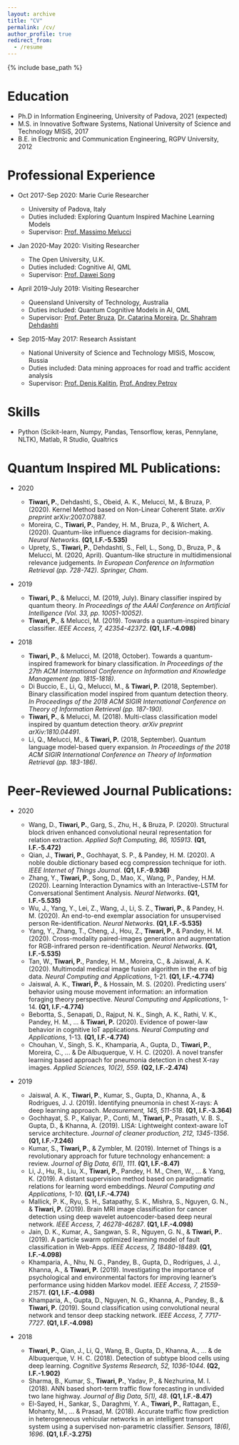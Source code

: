 ```yaml
---
layout: archive
title: "CV"
permalink: /cv/
author_profile: true
redirect_from:
  - /resume
---
```


{% include base_path %}

Education
======
* Ph.D in Information Engineering, University of Padova, 2021 (expected)
* M.S. in Innovative Software Systems, National University of Science and Technology MISiS, 2017
* B.E. in Electronic and Communication Engineering, RGPV University, 2012

Professional Experience
======
* Oct 2017-Sep 2020: Marie Curie Researcher
  * University of Padova, Italy
  * Duties included: Exploring Quantum Inspired Machine Learning Models 
  * Supervisor: [Prof. Massimo Melucci](https://scholar.google.it/citations?user=VGGkN-QAAAAJ&hl=en)

* Jan 2020-May 2020: Visiting Researcher
  * The Open University, U.K.
  * Duties included: Cognitive AI, QML
  * Supervisor: [Prof. Dawei Song](https://scholar.google.it/citations?user=PCTA8yAAAAAJ&hl=en)
  
* April 2019-July 2019: Visiting Researcher
  * Queensland University of Technology, Australia
  * Duties included: Quantum Cognitive Models in AI, QML
  * Supervisor: [Prof. Peter Bruza](https://scholar.google.it/citations?user=N8QpuP8AAAAJ&hl=en), [Dr. Catarina Moreira](https://scholar.google.it/citations?hl=en&user=nThsEsMAAAAJ), [Dr. Shahram Dehdashti](https://scholar.google.it/citations?hl=en&user=lw18-1UAAAAJ)  
 
* Sep 2015-May 2017: Research Assistant
  * National University of Science and Technology MISiS, Moscow, Russia
  * Duties included: Data mining approaces for road and traffic accident analysis
  * Supervisor: [Prof. Denis Kalitin](https://en.misis.ru/science/community/scientists/international/4583/), [Prof. Andrey Petrov](https://en.misis.ru/science/community/scientists/international/4328/)  
 
Skills
======
* Python (Scikit-learn, Numpy, Pandas, Tensorflow, keras, Pennylane, NLTK), Matlab, R Studio, Qualtrics


Quantum Inspired ML Publications:
======
* 2020
  * <b>Tiwari, P.</b>, Dehdashti, S., Obeid, A. K., Melucci, M., & Bruza, P. (2020). Kernel Method based on Non-Linear Coherent State. *arXiv preprint* arXiv:2007.07887.
  * Moreira, C., <b>Tiwari, P.</b>, Pandey, H. M., Bruza, P., & Wichert, A. (2020). Quantum-like influence diagrams for decision-making. *Neural Networks*.  <b>(Q1, I.F.-5.535)</b>
  * Uprety, S., <b>Tiwari, P.</b>, Dehdashti, S., Fell, L., Song, D., Bruza, P., & Melucci, M. (2020, April). Quantum-like structure in multidimensional relevance judgements. *In European Conference on Information Retrieval (pp. 728-742). Springer, Cham*.

* 2019
  * <b>Tiwari, P.</b>, & Melucci, M. (2019, July). Binary classifier inspired by quantum theory. *In Proceedings of the AAAI Conference on Artificial Intelligence (Vol. 33, pp. 10051-10052)*.
  * <b>Tiwari, P.</b>, & Melucci, M. (2019). Towards a quantum-inspired binary classifier. *IEEE Access, 7, 42354-42372*. <b>(Q1, I.F.-4.098)</b>
  
* 2018
  * <b>Tiwari, P.</b>, & Melucci, M. (2018, October). Towards a quantum-inspired framework for binary classification. *In Proceedings of the 27th ACM International Conference on Information and Knowledge Management (pp. 1815-1818)*.
  * Di Buccio, E., Li, Q., Melucci, M., & <b>Tiwari, P.</b> (2018, September). Binary classification model inspired from quantum detection theory. *In Proceedings of the 2018 ACM SIGIR International Conference on Theory of Information Retrieval (pp. 187-190)*.
  * <b>Tiwari, P.</b>, & Melucci, M. (2018). Multi-class classification model inspired by quantum detection theory. *arXiv preprint arXiv:1810.04491*.
  * Li, Q., Melucci, M., & <b>Tiwari, P.</b> (2018, September). Quantum language model-based query expansion. *In Proceedings of the 2018 ACM SIGIR International Conference on Theory of Information Retrieval (pp. 183-186)*.
  
Peer-Reviewed Journal Publications:
======
* 2020
  * Wang, D., <b>Tiwari, P.</b>, Garg, S., Zhu, H., & Bruza, P. (2020). Structural block driven enhanced convolutional neural representation for relation extraction. *Applied Soft Computing, 86, 105913*. <b>(Q1, I.F.-5.472)</b>
  * Qian, J., <b>Tiwari, P.</b>, Gochhayat, S. P., & Pandey, H. M. (2020). A noble double dictionary based ecg compression technique for ioth. *IEEE Internet of Things Journal*. <b>(Q1, I.F.-9.936)</b>
  * Zhang, Y., <b>Tiwari, P.</b>, Song, D., Mao, X., Wang, P., Pandey, H.M. (2020). Learning Interaction Dynamics with an Interactive-LSTM for Conversational Sentiment Analysis. *Neural Networks*. <b>(Q1, I.F.-5.535)</b>
  * Wu, J., Yang, Y., Lei, Z., Wang, J., Li, S. Z., <b>Tiwari, P.</b>, & Pandey, H. M. (2020). An end-to-end exemplar association for unsupervised person Re-identification. *Neural Networks*. <b>(Q1, I.F.-5.535)</b>
  * Yang, Y., Zhang, T., Cheng, J., Hou, Z., <b>Tiwari, P.</b>, & Pandey, H. M. (2020). Cross-modality paired-images generation and augmentation for RGB-infrared person re-identification. *Neural Networks*. <b>(Q1, I.F.-5.535)</b>
  * Tan, W., <b>Tiwari, P.</b>, Pandey, H. M., Moreira, C., & Jaiswal, A. K. (2020). Multimodal medical image fusion algorithm in the era of big data. *Neural Computing and Applications*, 1-21. <b>(Q1, I.F.-4.774)</b>
  * Jaiswal, A. K., <b>Tiwari, P.</b>, & Hossain, M. S. (2020). Predicting users’ behavior using mouse movement information: an information foraging theory perspective. *Neural Computing and Applications*, 1-14. <b>(Q1, I.F.-4.774)</b>
  * Bebortta, S., Senapati, D., Rajput, N. K., Singh, A. K., Rathi, V. K., Pandey, H. M., ... & <b>Tiwari, P.</b> (2020). Evidence of power-law behavior in cognitive IoT applications. *Neural Computing and Applications*, 1-13. <b>(Q1, I.F.-4.774)</b>
  * Chouhan, V., Singh, S. K., Khamparia, A., Gupta, D., <b>Tiwari, P.</b>, Moreira, C., ... & De Albuquerque, V. H. C. (2020). A novel transfer learning based approach for pneumonia detection in chest X-ray images. *Applied Sciences, 10(2), 559*. <b>(Q2, I.F.-2.474)</b>
  
 * 2019
   * Jaiswal, A. K., <b>Tiwari, P.</b>, Kumar, S., Gupta, D., Khanna, A., & Rodrigues, J. J. (2019). Identifying pneumonia in chest X-rays: A deep learning approach. *Measurement, 145, 511-518*. <b>(Q1, I.F.-3.364)</b>
   * Gochhayat, S. P., Kaliyar, P., Conti, M., <b>Tiwari, P.</b>, Prasath, V. B. S., Gupta, D., & Khanna, A. (2019). LISA: Lightweight context-aware IoT service architecture. *Journal of cleaner production, 212, 1345-1356*. <b>(Q1, I.F.-7.246)</b>
   * Kumar, S., <b>Tiwari, P.</b>, & Zymbler, M. (2019). Internet of Things is a revolutionary approach for future technology enhancement: a review. *Journal of Big Data, 6(1), 111*. <b>(Q1, I.F.-8.47)</b>
   * Li, J., Hu, R., Liu, X., <b>Tiwari, P.</b>, Pandey, H. M., Chen, W., ... & Yang, K. (2019). A distant supervision method based on paradigmatic relations for learning word embeddings. *Neural Computing and Applications, 1-10*. <b>(Q1, I.F.-4.774)</b>
   * Mallick, P. K., Ryu, S. H., Satapathy, S. K., Mishra, S., Nguyen, G. N., & <b>Tiwari, P.</b> (2019). Brain MRI image classification for cancer detection using deep wavelet autoencoder-based deep neural network. *IEEE Access, 7, 46278-46287*. <b>(Q1, I.F.-4.098)</b>
   * Jain, D. K., Kumar, A., Sangwan, S. R., Nguyen, G. N., & <b>Tiwari, P.</b>. (2019). A particle swarm optimized learning model of fault classification in Web-Apps. *IEEE Access, 7, 18480-18489*. <b>(Q1, I.F.-4.098)</b>
   * Khamparia, A., Nhu, N. G., Pandey, B., Gupta, D., Rodrigues, J. J., Khanna, A., & <b>Tiwari, P.</b> (2019). Investigating the importance of psychological and environmental factors for improving learner’s performance using hidden Markov model. *IEEE Access, 7, 21559-21571*. <b>(Q1, I.F.-4.098)</b>
   * Khamparia, A., Gupta, D., Nguyen, N. G., Khanna, A., Pandey, B., & <b>Tiwari, P.</b> (2019). Sound classification using convolutional neural network and tensor deep stacking network. *IEEE Access, 7, 7717-7727*. <b>(Q1, I.F.-4.098)</b>
 
   
 * 2018
   * <b>Tiwari, P.</b>, Qian, J., Li, Q., Wang, B., Gupta, D., Khanna, A., ... & de Albuquerque, V. H. C. (2018). Detection of subtype blood cells using deep learning. *Cognitive Systems Research, 52, 1036-1044*. <b>(Q2, I.F.-1.902)</b>
   * Sharma, B., Kumar, S., <b>Tiwari, P.</b>, Yadav, P., & Nezhurina, M. I. (2018). ANN based short-term traffic flow forecasting in undivided two lane highway. *Journal of Big Data, 5(1), 48*. <b>(Q1, I.F.-8.47)</b>
   * El-Sayed, H., Sankar, S., Daraghmi, Y. A., <b>Tiwari, P.</b>, Rattagan, E., Mohanty, M., ... & Prasad, M. (2018). Accurate traffic flow prediction in heterogeneous vehicular networks in an intelligent transport system using a supervised non-parametric classifier. *Sensors, 18(6), 1696*. <b>(Q1, I.F.-3.275)</b>

